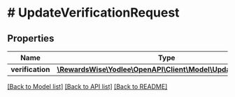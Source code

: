 # # UpdateVerificationRequest

## Properties

Name | Type | Description | Notes
------------ | ------------- | ------------- | -------------
**verification** | [**\RewardsWise\Yodlee\OpenAPI\Client\Model\UpdateVerification**](UpdateVerification.md) |  | [optional]

[[Back to Model list]](../../README.md#models) [[Back to API list]](../../README.md#endpoints) [[Back to README]](../../README.md)
